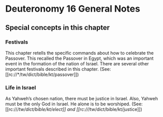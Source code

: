 # Deuteronomy 16 General Notes
## Special concepts in this chapter

### Festivals

This chapter retells the specific commands about how to celebrate the Passover. This recalled the Passover in Egypt, which was an important event in the formation of the nation of Israel. There are several other important festivals described in this chapter. (See: [[rc://*/tw/dict/bible/kt/passover]])

### Life in Israel

As Yahweh’s chosen nation, there must be justice in Israel. Also, Yahweh must be the only God in Israel. He alone is to be worshiped. (See: [[rc://*/tw/dict/bible/kt/elect]] and [[rc://*/tw/dict/bible/kt/justice]])